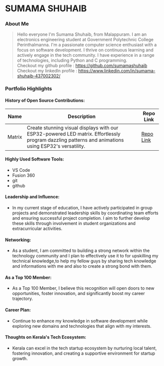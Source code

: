 # SUMAMA SHUHAIB 

### About Me

> Hello everyone I'm Sumama Shuhaib, from Malappuram. I am an electronics engineering student at Government Polytechnic College Perinthalmanna. I'm a passionate computer science enthusiast with a focus on software development. I thrive on continuous learning and actively engage in the tech community. I have experience in a range of technologies, including Python and C programming.<br /> Checkout my github profile : https://github.com/sumamashuhaib <br /> Checkout my linkedln profile : https://www.linkedin.com/in/sumama-shuhaib-437002302/

### Portfolio Highlights


#### History of Open Source Contributions:

| Name          | Description                                                                                                                   | Repo Link                                                  |
|---------------|-------------------------------------------------------------------------------------------------------------------------------|------------------------------------------------------------|
| Matrix   | Create stunning visual displays with our ESP32-powered LED matrix. Effortlessly program dazzling patterns and animations using ESP32's versatility.  | [Repo Link ](https://github.com/sumamashuhaib/Matrix_Clock.git)  |


#### Highly Used Software Tools:

- VS Code
- Fusion 360
- git
- github

#### Leadership and Influence:

- In my current stage of education, I have actively participated in group projects and demonstrated leadership skills by coordinating team efforts and ensuring successful project completion. I aim to further develop these skills through involvement in student organizations and extracurricular activities.

 #### Networking:
 
- As a student, I am committed to building a strong network within the technology community and I plan to effectively use it to for upskilling my technical knowledge,to help my fellow guys by sharing tech knowledge and informations with me and also to create a strong bond with them.

#### As a Top 100 Member:

- As a Top 100 Member, I believe this recognition will open doors to new opportunities, foster innovation, and significantly boost my career trajectory.

#### Career Plan:

- Continue to enhance my knowledge in software development while exploring new domains and technologies that align with my interests.
  
#### Thoughts on Kerala's Tech Ecosystem:

- Kerala can excel in the tech startup ecosystem by nurturing local talent, fostering innovation, and creating a supportive environment for startup growth.
